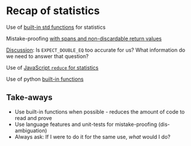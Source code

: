 # Recap of statistics

Use of [built-in std functions](https://github.com/clean-code-craft-p-1/spring-in-cpp-art-pogorelov/blob/fc5a656ed2a90d4b160f491865e40222a817a7eb/stats.cpp) for statistics

Mistake-proofing [with spans and non-discardable return values](https://github.com/clean-code-craft-p-1/spring-in-cpp-art-pogorelov/blob/fc5a656ed2a90d4b160f491865e40222a817a7eb/stats.h#L15)


[Discussion](https://github.com/clean-code-craft-p-1/spring-in-cpp-art-pogorelov/blob/fc5a656ed2a90d4b160f491865e40222a817a7eb/stats-test.cpp#L16C5-L16C21): Is `EXPECT_DOUBLE_EQ` too accurate for us? What information do we need to answer that question?

Use of [JavaScript `reduce` for statistics](https://github.com/clean-code-craft-p-1/spring-in-js-priyansudash-03/blob/92fdd9e3d0fc8bba70e1f12363d71266938c479a/statistics.mjs#L13)

Use of python [built-in functions](https://github.com/clean-code-craft-p-1/spring-in-py-rishabhpandey04/blob/253355f10d00d240b09f519d13e7f8c5089f2bb4/src/stats_calculator.py)

## Take-aways

- Use built-in functions when possible - reduces the amount of code to read and prove
- Use language features and unit-tests for mistake-proofing (dis-ambiguation)
- Always ask: If I were to do it for the same use, _what_ would I do?
